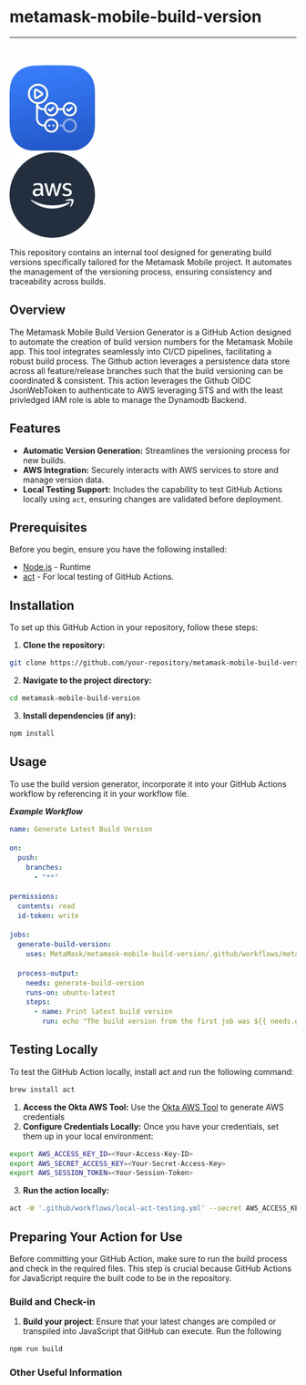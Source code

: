 # metamask-mobile-build-version

---
<br><br>
<img src="/.github/images/github-actions.png" alt="Github Actions Icon" width="150" height="150"><br>
<img src="/.github/images/aws.png" alt="AWS Icon" width="150" height="150"><br>

This repository contains an internal tool designed for generating build versions specifically tailored for the Metamask Mobile project. It automates the management of the versioning process, ensuring consistency and traceability across builds.

## Overview

The Metamask Mobile Build Version Generator is a GitHub Action designed to automate the creation of build version numbers for the Metamask Mobile app. This tool integrates seamlessly into CI/CD pipelines, facilitating a robust build process.
The Github action leverages a persistence data store across all feature/release branches such that the build versioning can be coordinated & consistent. This action leverages the Github OIDC JsonWebToken to authenticate to AWS leveraging STS and with the least privledged IAM role is able to manage the Dynamodb Backend.

## Features

- **Automatic Version Generation:** Streamlines the versioning process for new builds.
- **AWS Integration:** Securely interacts with AWS services to store and manage version data.
- **Local Testing Support:** Includes the capability to test GitHub Actions locally using `act`, ensuring changes are validated before deployment.

## Prerequisites

Before you begin, ensure you have the following installed:
- [Node.js](https://nodejs.org/) - Runtime
- [act](https://github.com/nektos/act) - For local testing of GitHub Actions.

## Installation

To set up this GitHub Action in your repository, follow these steps:

1. **Clone the repository:**
```bash
git clone https://github.com/your-repository/metamask-mobile-build-version.git
```

2. **Navigate to the project directory:**

```bash
cd metamask-mobile-build-version
```

3. **Install dependencies (if any):**

```bash
npm install
```

## Usage

To use the build version generator, incorporate it into your GitHub Actions workflow by referencing it in your workflow file.

***Example Workflow***

```yaml
name: Generate Latest Build Version

on:
  push:
    branches:
      - "**"

permissions:
  contents: read
  id-token: write

jobs:
  generate-build-version:
    uses: MetaMask/metamask-mobile-build-version/.github/workflows/metamask-mobile-build-version.yml@v1.0.0

  process-output:
    needs: generate-build-version
    runs-on: ubuntu-latest
    steps:
      - name: Print latest build version
        run: echo "The build version from the first job was ${{ needs.generate-build-version.outputs.build-version }}"
```

## Testing Locally
To test the GitHub Action locally, install act and run the following command:

```bash
brew install act
```

1. **Access the Okta AWS Tool:** Use the [Okta AWS Tool](https://d-906760031f.awsapps.com/start/#/?tab=accounts) to generate AWS credentials 
2. **Configure Credentials Locally:** Once you have your credentials, set them up in your local environment:
```bash
export AWS_ACCESS_KEY_ID=<Your-Access-Key-ID>
export AWS_SECRET_ACCESS_KEY=<Your-Secret-Access-Key>
export AWS_SESSION_TOKEN=<Your-Session-Token> 
```

3. **Run the action locally:**

```bash
act -W '.github/workflows/local-act-testing.yml' --secret AWS_ACCESS_KEY_ID=$(echo $AWS_ACCESS_KEY_ID) --secret AWS_SECRET_ACCESS_KEY=$(echo $AWS_SECRET_ACCESS_KEY) --secret AWS_REGION=us-east-2 --secret AWS_SESSION_TOKEN=$(echo $AWS_SESSION_TOKEN)
```

## Preparing Your Action for Use

Before committing your GitHub Action, make sure to run the build process and check in the required files. This step is crucial because GitHub Actions for JavaScript require the built code to be in the repository.

### Build and Check-in

1. **Build your project**:
Ensure that your latest changes are compiled or transpiled into JavaScript that GitHub can execute. Run the following

```bash
npm run build
```

### Other Useful Information





